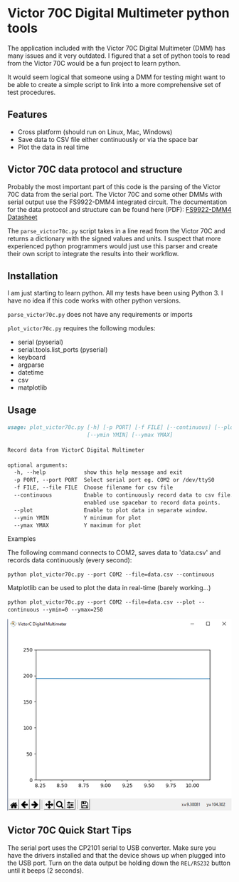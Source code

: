 # Victor 70C Digital Multimeter python tools

The application included with the Victor 70C Digital Multimeter (DMM) has many issues and it very outdated.
I figured that a set of python tools to read from the Victor 70C would be a fun project to learn python.

It would seem logical that someone using a DMM for testing might want to be able to create a simple script to link into a more comprehensive set of test procedures.

## Features

* Cross platform (should run on Linux, Mac, Windows)
* Save data to CSV file either continuously or via the space bar
* Plot the data in real time

## Victor 70C data protocol and structure

Probably the most important part of this code is the parsing of the Victor 70C data from the serial port.
The Victor 70C and some other DMMs with serial output use the FS9922-DMM4 integrated circuit.
The documentation for the data protocol and structure can be found here (PDF):
[FS9922-DMM4 Datasheet](https://www.ic-fortune.com/upload/Download/FS9922-DMM4-DS-13_EN.pdf)

The `parse_victor70c.py` script takes in a line read from the Victor 70C and returns a dictionary with the signed values and units. I suspect that more experienced python programmers would just use this parser and create their own script to integrate the results into their workflow.

## Installation

I am just starting to learn python. All my tests have been using Python 3. I have no idea if this code works with other python versions.

`parse_victor70c.py` does not have any requirements or imports

`plot_victor70c.py` requires the following modules:

* serial (pyserial)
* serial.tools.list_ports (pyserial)
* keyboard
* argparse
* datetime
* csv
* matplotlib

## Usage

```markdown
usage: plot_victor70c.py [-h] [-p PORT] [-f FILE] [--continuous] [--plot]
                         [--ymin YMIN] [--ymax YMAX]

Record data from VictorC Digital Multimeter

optional arguments:
  -h, --help            show this help message and exit
  -p PORT, --port PORT  Select serial port eg. COM2 or /dev/ttyS0
  -f FILE, --file FILE  Choose filename for csv file
  --continuous          Enable to continuously record data to csv file. If not
                        enabled use spacebar to record data points.
  --plot                Enable to plot data in separate window.
  --ymin YMIN           Y minimum for plot
  --ymax YMAX           Y maximum for plot
```

Examples

The following command connects to COM2, saves data to 'data.csv' and records data continuously (every second):

`python plot_victor70c.py --port COM2 --file=data.csv --continuous`

Matplotlib can be used to plot the data in real-time (barely working...)

`python plot_victor70c.py --port COM2 --file=data.csv --plot --continuous --ymin=0 --ymax=250`

![Plot Image](screenshot.png)

## Victor 70C Quick Start Tips

The serial port uses the CP2101 serial to USB converter. Make sure you have the drivers installed and that the device shows up when plugged into the USB port. Turn on the data output be holding down the `REL/RS232` button until it beeps (2 seconds).
